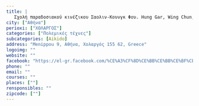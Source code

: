 ```yaml
---
title: |
   Σχολή παραδοσιακού κινέζικου Σαολιν-Κουνγκ Φου. Hung Gar, Wing Chun, Sanda, Tai Chi,Yoga, AIKIDO
city: ["Αθήνα"]
perioxi: ["ΧΟΛΑΡΓΟΣ"]
categories: ["Πολεμικές τέχνες"]
subcategories: [Aikido]
address: "Menippou 9, Αθήνα, Χολαργός 155 62, Greece"
logoimg: ""
website: ""
facebook: "https://el-gr.facebook.com/%CE%A3%CF%8D%CE%BB%CE%BB%CE%BF%CE%B3%CE%BF%CF%82-Traditional-Chinese-ShaoLin-Kung-Fu-Hung-Gar-524379450927119/about"
phone: ""
email: ""
courses: ""
places: [""]
rensponsibles: ""
zipcode: [""]
---
```




